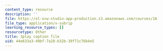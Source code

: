 ```yaml
---
content_type: resource
description: ''
file: https://ol-ocw-studio-app-production.s3.amazonaws.com/courses/16-687-private-pilot-ground-school-january-iap-2019/44e633a349bf7a28b32b39f71c76b4e5_6oZL2c3tgps.srt
file_type: application/x-subrip
learning_resource_types: []
resourcetype: Other
title: 3play caption file
uid: 44e633a3-49bf-7a28-b32b-39f71c76b4e5
---
```

